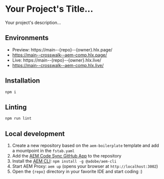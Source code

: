 # Your Project's Title...
Your project's description...

## Environments
- Preview: https://main--{repo}--{owner}.hlx.page/
-   https://main--crosswalk--aem-comp.hlx.page/
- Live: https://main--{repo}--{owner}.hlx.live/
- https://main--crosswalk--aem-comp.hlx.live/

## Installation

```sh
npm i
```

## Linting

```sh
npm run lint
```

## Local development

1. Create a new repository based on the `aem-boilerplate` template and add a mountpoint in the `fstab.yaml`
1. Add the [AEM Code Sync GitHub App](https://github.com/apps/aem-code-sync) to the repository
1. Install the [AEM CLI](https://github.com/adobe/helix-cli): `npm install -g @adobe/aem-cli`
1. Start AEM Proxy: `aem up` (opens your browser at `http://localhost:3002`)
1. Open the `{repo}` directory in your favorite IDE and start coding :)
